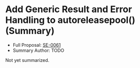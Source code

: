 # Add Generic Result and Error Handling to autoreleasepool() (Summary)

* Full Proposal: [SE-0061](https://github.com/apple/swift-evolution/blob/main/proposals/0061-autoreleasepool-signature.md)
* Summary Author: TODO

Not yet summarized.
